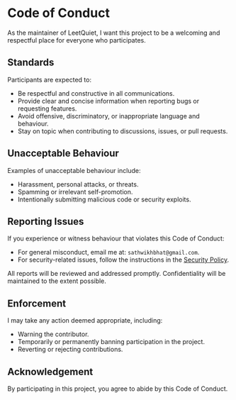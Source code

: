 # Code of Conduct

As the maintainer of LeetQuiet, I want this project to be a welcoming and respectful place for everyone who participates.

## Standards

Participants are expected to:
- Be respectful and constructive in all communications.
- Provide clear and concise information when reporting bugs or requesting features.
- Avoid offensive, discriminatory, or inappropriate language and behaviour.
- Stay on topic when contributing to discussions, issues, or pull requests.

## Unacceptable Behaviour

Examples of unacceptable behaviour include:
- Harassment, personal attacks, or threats.
- Spamming or irrelevant self-promotion.
- Intentionally submitting malicious code or security exploits.

## Reporting Issues

If you experience or witness behaviour that violates this Code of Conduct:
- For general misconduct, email me at: `sathwikhbhat@gmail.com`.
- For security-related issues, follow the instructions in the [Security Policy](SECURITY.md).

All reports will be reviewed and addressed promptly. Confidentiality will be maintained to the extent possible.

## Enforcement

I may take any action deemed appropriate, including:
- Warning the contributor.
- Temporarily or permanently banning participation in the project.
- Reverting or rejecting contributions.

## Acknowledgement

By participating in this project, you agree to abide by this Code of Conduct.
